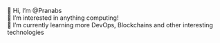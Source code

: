 

👋 Hi, I’m @Pranabs <br>
👀 I’m interested in anything computing! <br>
🌱 I’m currently learning more DevOps, Blockchains and other interesting technologies <br>



<!---
Pranabs/Pranabs is a ✨ special ✨ repository because its `README.md` (this file) appears on your GitHub profile.
You can click the Preview link to take a look at your changes.
--->
